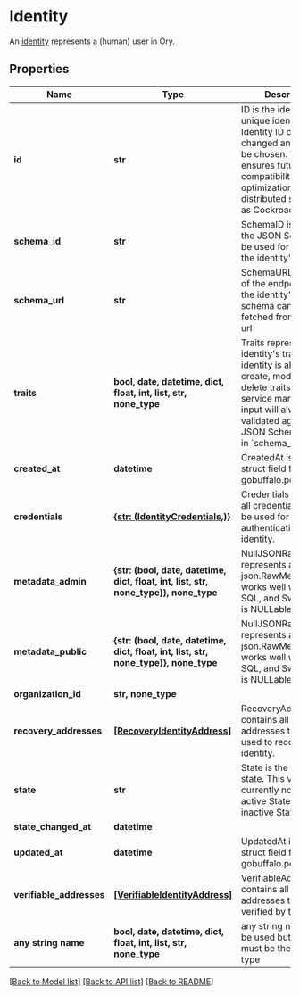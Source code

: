 # Identity

An [identity](https://www.ory.sh/docs/kratos/concepts/identity-user-model) represents a (human) user in Ory.

## Properties
Name | Type | Description | Notes
------------ | ------------- | ------------- | -------------
**id** | **str** | ID is the identity&#39;s unique identifier.  The Identity ID can not be changed and can not be chosen. This ensures future compatibility and optimization for distributed stores such as CockroachDB. | 
**schema_id** | **str** | SchemaID is the ID of the JSON Schema to be used for validating the identity&#39;s traits. | 
**schema_url** | **str** | SchemaURL is the URL of the endpoint where the identity&#39;s traits schema can be fetched from.  format: url | 
**traits** | **bool, date, datetime, dict, float, int, list, str, none_type** | Traits represent an identity&#39;s traits. The identity is able to create, modify, and delete traits in a self-service manner. The input will always be validated against the JSON Schema defined in &#x60;schema_url&#x60;. | 
**created_at** | **datetime** | CreatedAt is a helper struct field for gobuffalo.pop. | [optional] 
**credentials** | [**{str: (IdentityCredentials,)}**](IdentityCredentials.md) | Credentials represents all credentials that can be used for authenticating this identity. | [optional] 
**metadata_admin** | **{str: (bool, date, datetime, dict, float, int, list, str, none_type)}, none_type** | NullJSONRawMessage represents a json.RawMessage that works well with JSON, SQL, and Swagger and is NULLable- | [optional] 
**metadata_public** | **{str: (bool, date, datetime, dict, float, int, list, str, none_type)}, none_type** | NullJSONRawMessage represents a json.RawMessage that works well with JSON, SQL, and Swagger and is NULLable- | [optional] 
**organization_id** | **str, none_type** |  | [optional] 
**recovery_addresses** | [**[RecoveryIdentityAddress]**](RecoveryIdentityAddress.md) | RecoveryAddresses contains all the addresses that can be used to recover an identity. | [optional] 
**state** | **str** | State is the identity&#39;s state.  This value has currently no effect. active StateActive inactive StateInactive | [optional] 
**state_changed_at** | **datetime** |  | [optional] 
**updated_at** | **datetime** | UpdatedAt is a helper struct field for gobuffalo.pop. | [optional] 
**verifiable_addresses** | [**[VerifiableIdentityAddress]**](VerifiableIdentityAddress.md) | VerifiableAddresses contains all the addresses that can be verified by the user. | [optional] 
**any string name** | **bool, date, datetime, dict, float, int, list, str, none_type** | any string name can be used but the value must be the correct type | [optional]

[[Back to Model list]](../README.md#documentation-for-models) [[Back to API list]](../README.md#documentation-for-api-endpoints) [[Back to README]](../README.md)


